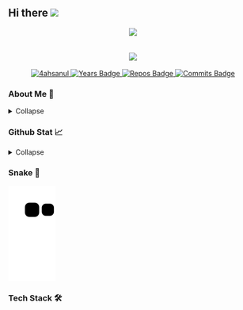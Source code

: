 ## Hi there <img src="https://media.giphy.com/media/hvRJCLFzcasrR4ia7z/giphy.gif" width="25px">

<p align="center">
  <img src="https://readme-typing-svg.herokuapp.com/?lines=Hrlo;Hello;Backend%20Web%20developer;Love%20Street%20Cat;Love%20learn%20new%20things&font=Fira%20Code&center=true&width=440&height=45&color=9D84B7&vCenter=true&size=22"></a>
</p><br/>

<div align="center">
    <img src="https://media.giphy.com/media/OovKvQaKzwzLy/giphy.gif">
</div>

<p align="center">
    <a href = href="https://github.com/4ahsanul/" target="_blank">
        <img src="https://komarev.com/ghpvc/?username=4ahsanul&label=Profile%20views&color=350590&style=flat-square" alt="4ahsanul"/>
    </a>
    <a href="https://badges.pufler.dev" target="_blank">
        <img src="https://badges.pufler.dev/years/4ahsanul?style=flat-square&color=350590" alt="Years Badge"/>
    </a>
    <a href="https://badges.pufler.dev" target="_blank">
        <img src="https://badges.pufler.dev/repos/4ahsanul?style=flat-square&color=350590" alt="Repos Badge"/>
    </a>
    <a href="https://badges.pufler.dev" target="_blank">
        <img src="https://badges.pufler.dev/commits/monthly/4ahsanul?style=flat-square&color=350590" alt="Commits Badge"/>
    </a>
</p>

### About Me 🏡
<details> 
    <summary>Collapse</summary><br/>
        <p align="center">
            <img src="https://user-images.githubusercontent.com/73097560/115834477-dbab4500-a447-11eb-908a-139a6edaec5c.gif"><br>
            My name is Filfimo Yulfiz Ahsanul Hulqi, You can call me Fimo or Yulfis.<br>
            Right now I'm an <i>undergraduate</i> Informatics Student at Institute Technology Telkom Purwokerto Semester 6.<br><br>
            I love tech, and about programming, but right now i'm in quarter live crisis (maybe). <img src=https://media.giphy.com/media/McVAzihiFCpV5N5HZE/giphy.gif width="25px"><br>
            I'm feel anxious and not confident with my skill, because the reality in tech industry is so hard (kukira kertas ternyata keras).<br>
            But I'm not give up, i'm still here, still learning, always trying, keep productive, and stay active.<br>
            One more... i love cat, street cat especially <img src=https://media.giphy.com/media/OgvPAw2GgtskhViENI/giphy.gif width="25px"><br>
            <img src="https://user-images.githubusercontent.com/73097560/115834477-dbab4500-a447-11eb-908a-139a6edaec5c.gif"> 
        </p>
</details>

### Github Stat 📈
<details>
    <summary>Collapse</summary>
        <br/>
            <p align="center">
                <img width=300px src="https://github-readme-stats.vercel.app/api/top-langs?username=4ahsanul&show_icons=true&theme=omni&locale=en&layout=compact&langs_count=10&hide=html,css,vue,cmake,jupyter%20notebook,scss,tex,smarty&exclude_repo=dotfiles,laravel-react-starter" alt="Top Lang"/>
                <img width=300px src="https://github-readme-stats.vercel.app/api?username=4ahsanul&show_icons=true&theme=omni&locale=en" alt="4ahsanul"/>
                <img width=600px src="https://github-readme-streak-stats.herokuapp.com/?user=4ahsanul&theme=omni" alt="4ahsanul"/><br>
                <img width=600px src="https://github-readme-stats.vercel.app/api/wakatime?username=4ahsanul&layout=compact&=true&theme=omni">
            </p>
        <b>Note:</b> Top languages is only a metric of the languages my public code consists of and doesn't reflect experience or skill level.
</details>

### Snake 🐍
<img align="center" src="https://github.com/4ahsanul/4ahsanul/blob/output/github-contribution-grid-snake.svg" alt="Snake">

### Tech Stack 🛠

